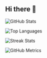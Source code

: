 ## Hi there 👋

<!--
**davide-giacomini/davide-giacomini** is a ✨ _special_ ✨ repository because its `README.md` (this file) appears on your GitHub profile.

Here are some ideas to get you started:

- 🔭 I’m currently working on ...
- 🌱 I’m currently learning ...
- 👯 I’m looking to collaborate on ...
- 🤔 I’m looking for help with ...
- 💬 Ask me about ...
- 📫 How to reach me: ...
- 😄 Pronouns: ...
- ⚡ Fun fact: ...
-->

![GitHub Stats](https://github-readme-stats.vercel.app/api?username=davide-giacomini&show_icons=true&theme=dark)

![Top Languages](https://github-readme-stats.vercel.app/api/top-langs/?username=davide-giacomini&layout=compact&theme=dark)

![Streak Stats](https://github-readme-streak-stats.herokuapp.com/?user=davide-giacomini&theme=dark)

![GitHub Metrics](https://github.com/davide-giacomini/davide-giacomini/blob/main/metrics.svg)


